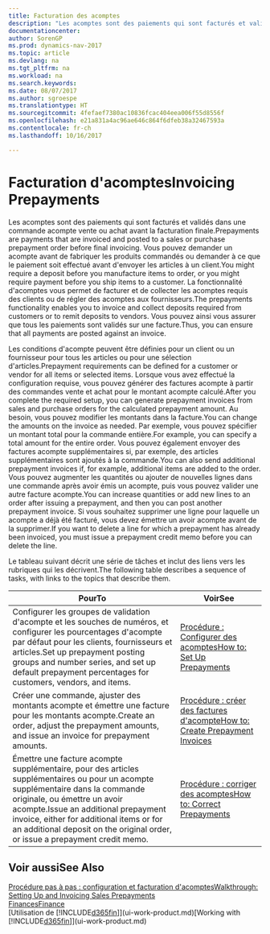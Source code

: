 ```yaml
---
title: Facturation des acomptes
description: "Les acomptes sont des paiements qui sont facturés et validés dans une commande acompte vente ou achat avant la facturation finale. Vous pouvez demander un acompte avant de fabriquer les produits commandés ou demander à ce que le paiement soit effectué avant d'envoyer les articles à un client. La fonctionnalité d'acomptes vous permet de facturer et de collecter les acomptes requis des clients ou de régler des acomptes aux fournisseurs. Vous pouvez ainsi vous assurer que tous les paiements sont validés sur une facture."
documentationcenter: 
author: SorenGP
ms.prod: dynamics-nav-2017
ms.topic: article
ms.devlang: na
ms.tgt_pltfrm: na
ms.workload: na
ms.search.keywords: 
ms.date: 08/07/2017
ms.author: sgroespe
ms.translationtype: HT
ms.sourcegitcommit: 4fefaef7380ac10836fcac404eea006f55d8556f
ms.openlocfilehash: e21a831a4ac96ae646c864f6dfeb38a32467593a
ms.contentlocale: fr-ch
ms.lasthandoff: 10/16/2017

---
```

# <a name="invoicing-prepayments"></a><span data-ttu-id="a7e38-106">Facturation d'acomptes</span><span class="sxs-lookup"><span data-stu-id="a7e38-106">Invoicing Prepayments</span></span>
<span data-ttu-id="a7e38-107">Les acomptes sont des paiements qui sont facturés et validés dans une commande acompte vente ou achat avant la facturation finale.</span><span class="sxs-lookup"><span data-stu-id="a7e38-107">Prepayments are payments that are invoiced and posted to a sales or purchase prepayment order before final invoicing.</span></span> <span data-ttu-id="a7e38-108">Vous pouvez demander un acompte avant de fabriquer les produits commandés ou demander à ce que le paiement soit effectué avant d'envoyer les articles à un client.</span><span class="sxs-lookup"><span data-stu-id="a7e38-108">You might require a deposit before you manufacture items to order, or you might require payment before you ship items to a customer.</span></span> <span data-ttu-id="a7e38-109">La fonctionnalité d'acomptes vous permet de facturer et de collecter les acomptes requis des clients ou de régler des acomptes aux fournisseurs.</span><span class="sxs-lookup"><span data-stu-id="a7e38-109">The prepayments functionality enables you to invoice and collect deposits required from customers or to remit deposits to vendors.</span></span> <span data-ttu-id="a7e38-110">Vous pouvez ainsi vous assurer que tous les paiements sont validés sur une facture.</span><span class="sxs-lookup"><span data-stu-id="a7e38-110">Thus, you can ensure that all payments are posted against an invoice.</span></span>  

 <span data-ttu-id="a7e38-111">Les conditions d'acompte peuvent être définies pour un client ou un fournisseur pour tous les articles ou pour une sélection d'articles.</span><span class="sxs-lookup"><span data-stu-id="a7e38-111">Prepayment requirements can be defined for a customer or vendor for all items or selected items.</span></span> <span data-ttu-id="a7e38-112">Lorsque vous avez effectué la configuration requise, vous pouvez générer des factures acompte à partir des commandes vente et achat pour le montant acompte calculé.</span><span class="sxs-lookup"><span data-stu-id="a7e38-112">After you complete the required setup, you can generate prepayment invoices from sales and purchase orders for the calculated prepayment amount.</span></span> <span data-ttu-id="a7e38-113">Au besoin, vous pouvez modifier les montants dans la facture.</span><span class="sxs-lookup"><span data-stu-id="a7e38-113">You can change the amounts on the invoice as needed.</span></span> <span data-ttu-id="a7e38-114">Par exemple, vous pouvez spécifier un montant total pour la commande entière.</span><span class="sxs-lookup"><span data-stu-id="a7e38-114">For example, you can specify a total amount for the entire order.</span></span> <span data-ttu-id="a7e38-115">Vous pouvez également envoyer des factures acompte supplémentaires si, par exemple, des articles supplémentaires sont ajoutés à la commande.</span><span class="sxs-lookup"><span data-stu-id="a7e38-115">You can also send additional prepayment invoices if, for example, additional items are added to the order.</span></span> <span data-ttu-id="a7e38-116">Vous pouvez augmenter les quantités ou ajouter de nouvelles lignes dans une commande après avoir émis un acompte, puis vous pouvez valider une autre facture acompte.</span><span class="sxs-lookup"><span data-stu-id="a7e38-116">You can increase quantities or add new lines to an order after issuing a prepayment, and then you can post another prepayment invoice.</span></span> <span data-ttu-id="a7e38-117">Si vous souhaitez supprimer une ligne pour laquelle un acompte a déjà été facturé, vous devez émettre un avoir acompte avant de la supprimer.</span><span class="sxs-lookup"><span data-stu-id="a7e38-117">If you want to delete a line for which a prepayment has already been invoiced, you must issue a prepayment credit memo before you can delete the line.</span></span>  

 <span data-ttu-id="a7e38-118">Le tableau suivant décrit une série de tâches et inclut des liens vers les rubriques qui les décrivent.</span><span class="sxs-lookup"><span data-stu-id="a7e38-118">The following table describes a sequence of tasks, with links to the topics that describe them.</span></span>

|<span data-ttu-id="a7e38-119">**Pour**</span><span class="sxs-lookup"><span data-stu-id="a7e38-119">**To**</span></span>|<span data-ttu-id="a7e38-120">**Voir**</span><span class="sxs-lookup"><span data-stu-id="a7e38-120">**See**</span></span>|  
|------------|-------------|  
|<span data-ttu-id="a7e38-121">Configurer les groupes de validation d'acompte et les souches de numéros, et configurer les pourcentages d'acompte par défaut pour les clients, fournisseurs et articles.</span><span class="sxs-lookup"><span data-stu-id="a7e38-121">Set up prepayment posting groups and number series, and set up default prepayment percentages for customers, vendors, and items.</span></span>|[<span data-ttu-id="a7e38-122">Procédure : Configurer des acomptes</span><span class="sxs-lookup"><span data-stu-id="a7e38-122">How to: Set Up Prepayments</span></span>](finance-set-up-prepayments.md)|
|<span data-ttu-id="a7e38-123">Créer une commande, ajuster des montants acompte et émettre une facture pour les montants acompte.</span><span class="sxs-lookup"><span data-stu-id="a7e38-123">Create an order, adjust the prepayment amounts, and issue an invoice for prepayment amounts.</span></span>|[<span data-ttu-id="a7e38-124">Procédure : créer des factures d'acompte</span><span class="sxs-lookup"><span data-stu-id="a7e38-124">How to: Create Prepayment Invoices</span></span>](finance-how-to-create-prepayment-invoices.md)|  
|<span data-ttu-id="a7e38-125">Émettre une facture acompte supplémentaire, pour des articles supplémentaires ou pour un acompte supplémentaire dans la commande originale, ou émettre un avoir acompte.</span><span class="sxs-lookup"><span data-stu-id="a7e38-125">Issue an additional prepayment invoice, either for additional items or for an additional deposit on the original order, or issue a prepayment credit memo.</span></span>|[<span data-ttu-id="a7e38-126">Procédure : corriger des acomptes</span><span class="sxs-lookup"><span data-stu-id="a7e38-126">How to: Correct Prepayments</span></span>](finance-how-to-correct-prepayments.md)|  

## <a name="see-also"></a><span data-ttu-id="a7e38-127">Voir aussi</span><span class="sxs-lookup"><span data-stu-id="a7e38-127">See Also</span></span>  
[<span data-ttu-id="a7e38-128">Procédure pas à pas : configuration et facturation d'acomptes</span><span class="sxs-lookup"><span data-stu-id="a7e38-128">Walkthrough: Setting Up and Invoicing Sales Prepayments</span></span>](walkthrough-setting-up-and-invoicing-sales-prepayments.md)  
[<span data-ttu-id="a7e38-129">Finances</span><span class="sxs-lookup"><span data-stu-id="a7e38-129">Finance</span></span>](finance.md)  
<span data-ttu-id="a7e38-130">[Utilisation de [!INCLUDE[d365fin](includes/d365fin_md.md)]](ui-work-product.md)</span><span class="sxs-lookup"><span data-stu-id="a7e38-130">[Working with [!INCLUDE[d365fin](includes/d365fin_md.md)]](ui-work-product.md)</span></span>

